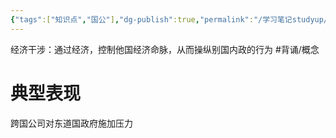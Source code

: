 ```yaml
---
{"tags":["知识点","国公"],"dg-publish":true,"permalink":"/学习笔记studyup/国际公法/经济干涉/","dgPassFrontmatter":true,"created":"2024-11-04T19:36:45.655+08:00","updated":"2024-11-04T19:37:02.095+08:00"}
---
```


经济干涉：通过经济，控制他国经济命脉，从而操纵别国内政的行为 #背诵/概念 
# 典型表现
跨国公司对东道国政府施加压力